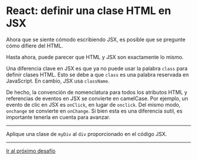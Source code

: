 # React: definir una clase HTML en JSX

Ahora que se siente cómodo escribiendo JSX, es posible que se pregunte cómo difiere del HTML.

Hasta ahora, puede parecer que HTML y JSX son exactamente lo mismo.

Una diferencia clave en JSX es que ya no puede usar la palabra `class` para definir clases HTML. Esto se debe a que `class` es una palabra reservada en JavaScript. En cambio, JSX usa `className`.

De hecho, la convención de nomenclatura para todos los atributos HTML y referencias de eventos en JSX se convierte en camelCase. Por ejemplo, un evento de clic en JSX es `onClick`, en lugar de `onclick`. Del mismo modo, `onchange` se convierte en `onChange`. Si bien esta es una diferencia sutil, es importante tenerla en cuenta para avanzar.

---

Aplique una clase de `myDiv` al `div` proporcionado en el código JSX.

---
[Ir al próximo desafío](https://github.com/sebastiantorres86/react-practice/tree/master/Practica/06/my-app)
